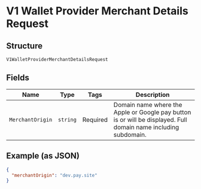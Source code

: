 
# V1 Wallet Provider Merchant Details Request

## Structure

`V1WalletProviderMerchantDetailsRequest`

## Fields

| Name | Type | Tags | Description |
|  --- | --- | --- | --- |
| `MerchantOrigin` | `string` | Required | Domain name where the Apple or Google pay button is or will be displayed. Full domain name including subdomain. |

## Example (as JSON)

```json
{
  "merchantOrigin": "dev.pay.site"
}
```

